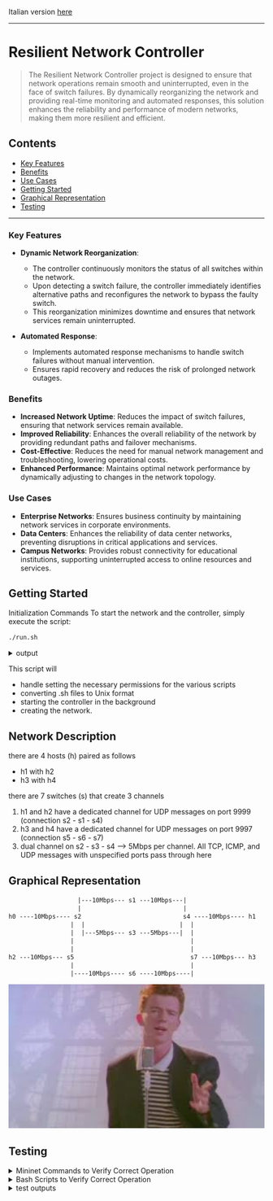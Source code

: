 Italian version [here](README-it.md)

---

# Resilient Network Controller

> The Resilient Network Controller project is designed to ensure that network operations remain smooth and uninterrupted, even in the face of switch failures. By dynamically reorganizing the network and providing real-time monitoring and automated responses, this solution enhances the reliability and performance of modern networks, making them more resilient and efficient.

## Contents
- [Key Features](#key-features)
- [Benefits](#benefits)
- [Use Cases](#use-cases)
- [Getting Started](#getting-started)
- [Graphical Representation](#graphical-representation)
- [Testing](#testing)

---

### Key Features

- **Dynamic Network Reorganization**:
    - The controller continuously monitors the status of all switches within the network.
    - Upon detecting a switch failure, the controller immediately identifies alternative paths and reconfigures the network to bypass the faulty switch.
    - This reorganization minimizes downtime and ensures that network services remain uninterrupted.

- **Automated Response**:
    - Implements automated response mechanisms to handle switch failures without manual intervention.
    - Ensures rapid recovery and reduces the risk of prolonged network outages.

### Benefits

- **Increased Network Uptime**: Reduces the impact of switch failures, ensuring that network services remain available.
- **Improved Reliability**: Enhances the overall reliability of the network by providing redundant paths and failover mechanisms.
- **Cost-Effective**: Reduces the need for manual network management and troubleshooting, lowering operational costs.
- **Enhanced Performance**: Maintains optimal network performance by dynamically adjusting to changes in the network topology.

### Use Cases

- **Enterprise Networks**: Ensures business continuity by maintaining network services in corporate environments.
- **Data Centers**: Enhances the reliability of data center networks, preventing disruptions in critical applications and services.
- **Campus Networks**: Provides robust connectivity for educational institutions, supporting uninterrupted access to online resources and services.


## Getting Started

Initialization Commands
To start the network and the controller, simply execute the script:

```bash
./run.sh
```

<details>
<summary>output</summary>
    <p align="center">
      <img src="test/run_output.png" width="600">
    </p>
</details>

This script will
- handle setting the necessary permissions for the various scripts
- converting .sh files to Unix format
- starting the controller in the background
- creating the network.

## Network Description
there are 4 hosts (h) paired as follows
- h1 with h2
- h3 with h4

there are 7 switches (s) that create 3 channels
1.  h1 and h2 have a dedicated channel for UDP messages on port 9999 (connection s2 - s1 - s4)
2.  h3 and h4 have a dedicated channel for UDP messages on port 9997 (connection s5 - s6 - s7)
3.  dual channel on s2 - s3 - s4 --> 5Mbps per channel. All TCP, ICMP, and UDP messages with unspecified ports pass through here

## Graphical Representation

```
                   |---10Mbps--- s1 ---10Mbps---|
                   |                            |
h0 ----10Mbps---- s2                            s4 ----10Mbps---- h1
                 |  |                          |  |
                 |  |---5Mbps--- s3 ---5Mbps---|  |
                 |                                |
                 |                                |
h2 ---10Mbps--- s5                                s7 ---10Mbps--- h3
                 |                                |
                 |----10Mbps---- s6 ----10Mbps----|
```

<p align="center">
  <img src="images/topology_all_good.jpeg" width="1000">
</p>

## Testing

<details>
<summary>Mininet Commands to Verify Correct Operation</summary>

---

Check connections
```bash
pingall
```

Check ICMP packets
```bash
h* ping -c3 h*
```

Check TCP packet
```bash
iperf h* h*
```

Check UDP packets
- Set the receiver
```bash
h1 iperf -s -u -p 9999 -b 10M &
```
- Set the sender
```bash
h2 iperf -c h1 -u -p 9999 -b 10M -t 10 -i 1
```

Change the port to verify that UDP packets with ports other than the specified one end up in the 5Mbps queue
  
</details>

<details>
<summary>Bash Scripts to Verify Correct Operation</summary>

---

To check the rules of all switch tables
```bash
./show_tables.sh
```

Change Scenario
- Disconnect switch:
```bash
sudo ovs-vsctl del-controller s6
```
- Reconnect switch:
```bash
sudo ovs-vsctl set-controller s6 tcp:127.0.0.1:6633
```

</details>


<details>
<summary>test outputs</summary>

---

- [all good](test/all%20good/test_all_good.md)
- [broken s1](test/broken%20s1/test_s1.md)
- [broken s3](test/broken%20s3/test_s3.md)
- [broken s6](test/broken%20s6/test_s6.md)
- [broken s1 s3](test/broken%20s1%20s3/test_s1_s3.md)
- [broken s1 s6](test/broken%20s1%20s6/test_s1_s6.md)
- [broken s3 s6](test/broken%20s3%20s6/test_s3_s6.md)
    
</details>
